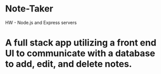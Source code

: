# Note-Taker
 HW - Node.js and Express servers

<h1>A full stack app utilizing a front end UI to communicate with a database to add, edit, and delete notes.</h1>

